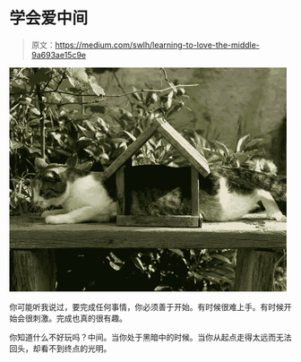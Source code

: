 # 学会爱中间

> 原文：<https://medium.com/swlh/learning-to-love-the-middle-9a693ae15c9e>

![](img/839ecb1c2e8d11ac2983f5be3a754677.png)

你可能听我说过，要完成任何事情，你必须善于开始。有时候很难上手。有时候开始会很刺激。完成也真的很有趣。

你知道什么不好玩吗？中间。当你处于黑暗中的时候。当你从起点走得太远而无法回头，却看不到终点的光明。